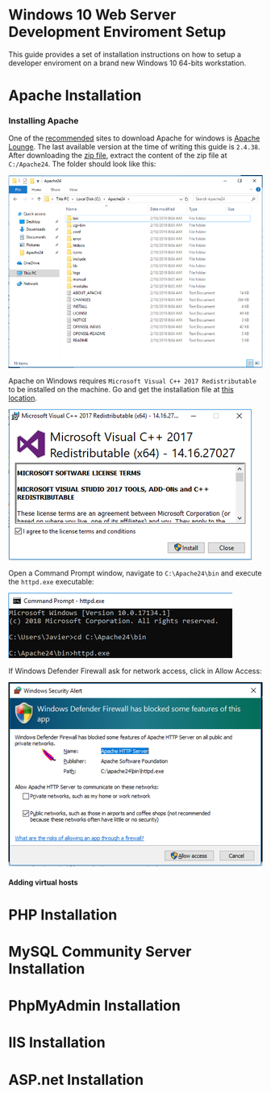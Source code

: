 # Windows 10 Web Server Development Enviroment Setup

This guide provides a set of installation instructions on how to setup a developer enviroment on a brand new Windows 10 64-bits workstation.

# Apache Installation

### Installing Apache

One of the [recommended](https://httpd.apache.org/docs/current/platform/windows.html#down) sites to download Apache for windows is [Apache Lounge](http://www.apachelounge.com/download/).
The last available version at the time of writing this guide is `2.4.38`. 
After downloading the [zip file](https://home.apache.org/~steffenal/VC15/binaries/httpd-2.4.38-win64-VC15.zip), extract the content of the zip file at `C:/Apache24`. The folder should look like this:

![Apache folder](images/Apache1.png)

Apache on Windows requires `Microsoft Visual C++ 2017 Redistributable` to be installed on the machine. Go and get the installation file at [this location](https://aka.ms/vs/15/release/VC_redist.x64.exe).

![Installing VC 2017](images/Apache2.png)

Open a Command Prompt window, navigate to `C:\Apache24\bin` and execute the `httpd.exe` executable:

![Running cmd](images/Apache3.png)

If Windows Defender Firewall ask for network access, click in Allow Access:

![Installing VC 2017](images/Apache4.png)

#### Adding virtual hosts

# PHP Installation

# MySQL Community Server Installation

# PhpMyAdmin Installation

# IIS Installation

# ASP.net Installation
